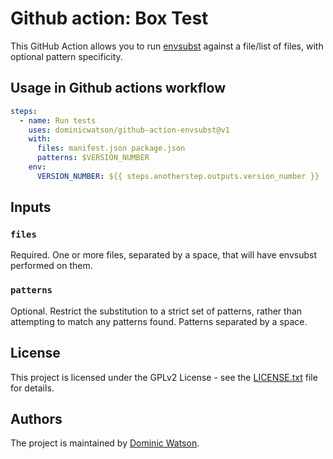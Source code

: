 # Github action: Box Test

This GitHub Action allows you to run [envsubst]() against a file/list of files, with optional pattern specificity.

## Usage in Github actions workflow

```yml
steps:
  - name: Run tests
    uses: dominicwatson/github-action-envsubst@v1
    with:
      files: manifest.json package.json
      patterns: $VERSION_NUMBER
    env:
      VERSION_NUMBER: ${{ steps.anotherstep.outputs.version_number }}
```

## Inputs

### `files`

Required. One or more files, separated by a space, that will have envsubst performed on them.

### `patterns`

Optional. Restrict the substitution to a strict set of patterns, rather than attempting to match any patterns found. Patterns separated by a space.

## License

This project is licensed under the GPLv2 License - see the [LICENSE.txt](https://github.com/pixl8/github-action-box-install/blob/stable/LICENSE.txt) file for details.

## Authors

The project is maintained by [Dominic Watson](https://github.com/DominicWatson).